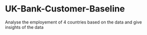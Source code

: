 # UK-Bank-Customer-Baseline
Analyse the employement of 4 countries based on the data and give insights of the data
